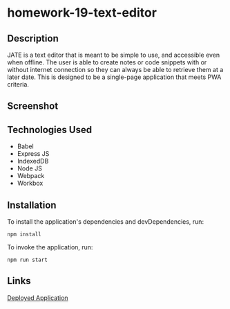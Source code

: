 # homework-19-text-editor

## Description

JATE is a text editor that is meant to be simple to use, and accessible even when offline. The user is able to create notes or code snippets with or without internet connection so they can always be able to retrieve them at a later date. This is designed to be a single-page application that meets PWA criteria.

## Screenshot



## Technologies Used

- Babel
- Express JS
- IndexedDB
- Node JS
- Webpack
- Workbox

## Installation 

To install the application's dependencies and devDependencies, run:

`npm install`

To invoke the application, run:

`npm run start`

## Links

[Deployed Application](https://www.google.com)